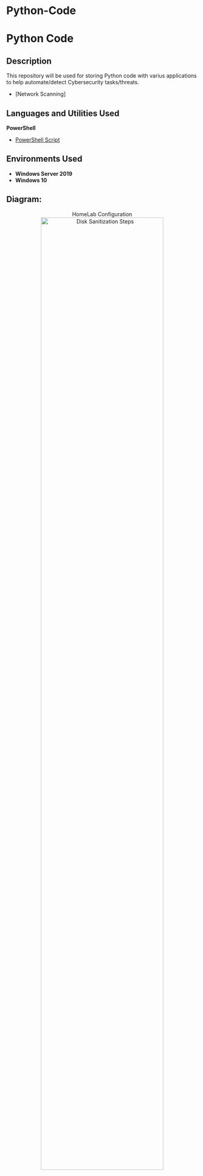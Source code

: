 # Python-Code
<h1>Python Code</h1>

<h2>Description</h2>
This repository will be used for storing Python code with varius applications to help automate/detect Cybersecurity tasks/threats.
<br />

- [Network Scanning]

<h2>Languages and Utilities Used</h2>

<b>PowerShell</b> 
- [PowerShell Script](https://github.com/jesus-alex-alvarado/ActiveDirectoryLab/blob/main/AD_PS-master.7z)

<h2>Environments Used </h2>

- <b>Windows Server 2019</b>
- <b>Windows 10</b>

<h2>Diagram:</h2>

<p align="center">
HomeLab Configuration <br/>
<img src="https://imgur.com/BMh6bvI.png" height="80%" width="80%" alt="Disk Sanitization Steps"/>
<br />
</p>

<!--
 ```diff
- text in red
+ text in green
! text in orange
# text in gray
@@ text in purple (and bold)@@
```
--!>
